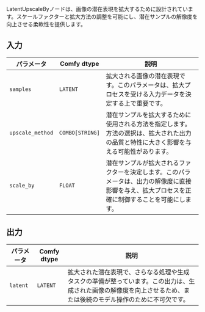 
LatentUpscaleByノードは、画像の潜在表現を拡大するために設計されています。スケールファクターと拡大方法の調整を可能にし、潜在サンプルの解像度を向上させる柔軟性を提供します。

## 入力

| パラメータ     | Comfy dtype  | 説明 |
|---------------|--------------|-------------|
| `samples`     | `LATENT`     | 拡大される画像の潜在表現です。このパラメータは、拡大プロセスを受ける入力データを決定する上で重要です。 |
| `upscale_method` | `COMBO[STRING]` | 潜在サンプルを拡大するために使用される方法を指定します。方法の選択は、拡大された出力の品質と特性に大きく影響を与える可能性があります。 |
| `scale_by`    | `FLOAT`      | 潜在サンプルが拡大されるファクターを決定します。このパラメータは、出力の解像度に直接影響を与え、拡大プロセスを正確に制御することを可能にします。 |

## 出力

| パラメータ | Comfy dtype | 説明 |
|-----------|-------------|-------------|
| `latent`  | `LATENT`    | 拡大された潜在表現で、さらなる処理や生成タスクの準備が整っています。この出力は、生成された画像の解像度を向上させるため、または後続のモデル操作のために不可欠です。 |
